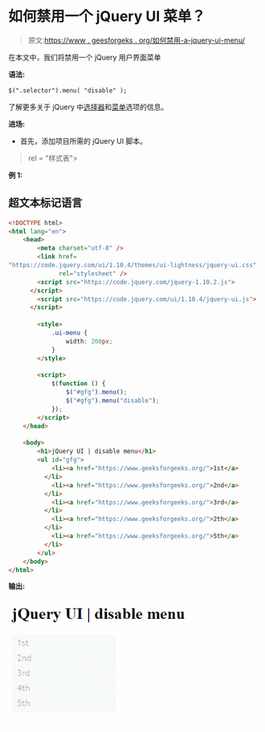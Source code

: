 # 如何禁用一个 jQuery UI 菜单？

> 原文:[https://www . geesforgeks . org/如何禁用-a-jquery-ui-menu/](https://www.geeksforgeeks.org/how-to-disable-a-jquery-ui-menu/)

在本文中，我们将禁用一个 jQuery 用户界面菜单

**语法:**

```html
$(".selector").menu( "disable" );
```

了解更多关于 jQuery 中[选择器](https://www.geeksforgeeks.org/jquery-selectors-and-event-methods/)和[菜单](https://www.geeksforgeeks.org/jquery-ui-menu/)选项的信息。

**进场:**

*   首先，添加项目所需的 jQuery UI 脚本。

> <link href="“https://code.jquery.com/ui/1.10.4/themes/ui-lightness/jquery-ui.css”<br/"> rel = "样式表">
> <script src = " https://code . jquery . com/jquery-1 . 10 . 2 . js "></script>
> <script src = " https://code . jquery . com/ui/1 . 10 . 4/jquery-ui . js "></script>

**例 1:**

## 超文本标记语言

```html
<!DOCTYPE html>
<html lang="en">
    <head>
        <meta charset="utf-8" />
        <link href=
"https://code.jquery.com/ui/1.10.4/themes/ui-lightness/jquery-ui.css"
              rel="stylesheet" />
        <script src="https://code.jquery.com/jquery-1.10.2.js">
      </script>
        <script src="https://code.jquery.com/ui/1.10.4/jquery-ui.js">
      </script>

        <style>
            .ui-menu {
                width: 200px;
            }
        </style>

        <script>
            $(function () {
                $("#gfg").menu();
                $("#gfg").menu("disable");
            });
        </script>
    </head>

    <body>
        <h1>jQuery UI | disable menu</h1>
        <ul id="gfg">
            <li><a href="https://www.geeksforgeeks.org/">1st</a>
          </li>
            <li><a href="https://www.geeksforgeeks.org/">2nd</a>
          </li>
            <li><a href="https://www.geeksforgeeks.org/">3rd</a>
          </li>
            <li><a href="https://www.geeksforgeeks.org/">2th</a>
          </li>
            <li><a href="https://www.geeksforgeeks.org/">5th</a>
          </li>
        </ul>
    </body>
</html>
```

**输出:**

![](img/4cf4e7cf11abe17635454f61dfb12960.png)
